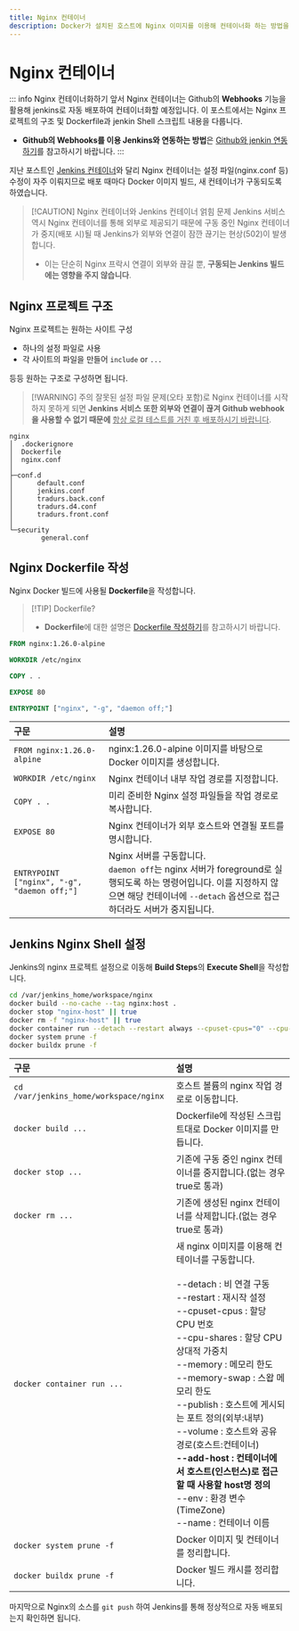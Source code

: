 ```yaml
---
title: Nginx 컨테이너
description: Docker가 설치된 호스트에 Nginx 이미지를 이용해 컨테이너화 하는 방법을 소개합니다.
---
```


# Nginx 컨테이너

::: info Nginx 컨테이너화하기 앞서
Nginx 컨테이너는 Github의 **Webhooks** 기능을 활용해 jenkins로 자동 배포하여 컨테이너화할 예정입니다.
이 포스트에서는 Nginx 프로젝트의 구조 및 Dockerfile과 jenkin Shell 스크립트 내용을 다룹니다.

- **Github의 Webhooks를 이용 Jenkins와 연동하는 방법**은 [Github와 jenkin 연동하기](./github-jenkins.md)를 참고하시기 바랍니다.
  :::

지난 포스트인 [Jenkins 컨테이너](/programming/docker/webserver/jenkins)와 달리 Nginx 컨테이너는 설정 파일(nginx.conf 등) 수정이 자주 이뤄지므로 배포 때마다 Docker 이미지 빌드, 새 컨테이너가 구동되도록 하였습니다.

> [!CAUTION] Nginx 컨테이너와 Jenkins 컨테이너 얽힘 문제
> Jenkins 서비스 역시 Nginx 컨테이너를 통해 외부로 제공되기 때문에 구동 중인 Nginx 컨테이너가 중지(배포 시)될 때 Jenkins가 외부와 연결이 잠깐 끊기는 현상(502)이 발생합니다.
>
> - 이는 단순히 Nginx 프락시 연결이 외부와 끊길 뿐, **구동되는 Jenkins 빌드에는 영향을 주지 않습니다**.

## Nginx 프로젝트 구조

Nginx 프로젝트는 원하는 사이트 구성

- 하나의 설정 파일로 사용
- 각 사이트의 파일을 만들어 `include` or `...`

등등 원하는 구조로 구성하면 됩니다.

> [!WARNING] 주의
> 잘못된 설정 파일 문제(오타 포함)로 Nginx 컨테이너를 시작하지 못하게 되면 **Jenkins 서비스 또한 외부와 연결이 끊겨 Github webhook을 사용할 수 없기 때문에** <u>항상 로컬 테스트를 거친 후 배포하시기 바랍니다</u>.

```
nginx
│  .dockerignore
│  Dockerfile
│  nginx.conf
│
├─conf.d
│      default.conf
│      jenkins.conf
│      tradurs.back.conf
│      tradurs.d4.conf
│      tradurs.front.conf
│
└─security
        general.conf
```

## Nginx Dockerfile 작성

Nginx Docker 빌드에 사용될 **Dockerfile**을 작성합니다.

> [!TIP] Dockerfile?
>
> - **Dockerfile**에 대한 설명은 [Dockerfile 작성하기](./../file.md)를 참고하시기 바랍니다.

```dockerfile
FROM nginx:1.26.0-alpine

WORKDIR /etc/nginx

COPY . .

EXPOSE 80

ENTRYPOINT ["nginx", "-g", "daemon off;"]
```

| 구문                                        | 설명                                                                                                                                                                                           |
| :------------------------------------------ | :--------------------------------------------------------------------------------------------------------------------------------------------------------------------------------------------- |
| `FROM nginx:1.26.0-alpine`                  | nginx:1.26.0-alpine 이미지를 바탕으로 Docker 이미지를 생성합니다.                                                                                                                              |
| `WORKDIR /etc/nginx`                        | Nginx 컨테이너 내부 작업 경로를 지정합니다.                                                                                                                                                    |
| `COPY . .`                                  | 미리 준비한 Nginx 설정 파일들을 작업 경로로 복사합니다.                                                                                                                                        |
| `EXPOSE 80`                                 | Nginx 컨테이너가 외부 호스트와 연결될 포트를 명시합니다.                                                                                                                                       |
| `ENTRYPOINT ["nginx", "-g", "daemon off;"]` | Nginx 서버를 구동합니다.<br /> `daemon off`는 nginx 서버가 foreground로 실행되도록 하는 명령어입니다. 이를 지정하지 않으면 해당 컨테이너에 `--detach` 옵션으로 접근하더라도 서버가 중지됩니다. |

## Jenkins Nginx Shell 설정

Jenkins의 nginx 프로젝트 설정으로 이동해 **Build Steps**의 **Execute Shell**을 작성합니다.

```sh
cd /var/jenkins_home/workspace/nginx
docker build --no-cache --tag nginx:host .
docker stop "nginx-host" || true
docker rm -f "nginx-host" || true
docker container run --detach --restart always --cpuset-cpus="0" --cpu-shares="1024" --memory="500m" --memory-swap="1g" --publish 80:80 --volume /var/jenkins_home:/var/jenkins_home --add-host=host.docker.internal:host-gateway --env TZ=Asiz/Seoul --name "nginx-host" nginx:host
docker system prune -f
docker buildx prune -f
```

| 구문                                   | 설명                                                                                                                                                                                                                                                                                                                                                                                                                                                                                                                        |
| :------------------------------------- | :-------------------------------------------------------------------------------------------------------------------------------------------------------------------------------------------------------------------------------------------------------------------------------------------------------------------------------------------------------------------------------------------------------------------------------------------------------------------------------------------------------------------------- |
| `cd /var/jenkins_home/workspace/nginx` | 호스트 볼륨의 nginx 작업 경로로 이동합니다.                                                                                                                                                                                                                                                                                                                                                                                                                                                                                 |
| `docker build ...`                     | Dockerfile에 작성된 스크립트대로 Docker 이미지를 만듭니다.                                                                                                                                                                                                                                                                                                                                                                                                                                                                  |
| `docker stop ...`                      | 기존에 구동 중인 nginx 컨테이너를 중지합니다.(없는 경우 true로 통과)                                                                                                                                                                                                                                                                                                                                                                                                                                                        |
| `docker rm ...`                        | 기존에 생성된 nginx 컨테이너를 삭제합니다.(없는 경우 true로 통과)                                                                                                                                                                                                                                                                                                                                                                                                                                                           |
| `docker container run ...`             | 새 nginx 이미지를 이용해 컨테이너를 구동합니다.<br /><br />--detach : 비 연결 구동<br />--restart : 재시작 설정<br />--cpuset-cpus : 할당 CPU 번호<br />--cpu-shares : 할당 CPU 상대적 가중치<br />--memory : 메모리 한도<br />--memory-swap : 스왑 메모리 한도<br />--publish : 호스트에 게시되는 포트 정의(외부:내부)<br />--volume : 호스트와 공유 경로(호스트:컨테이너)<br />**--add-host : 컨테이너에서 호스트(인스턴스)로 접근할 때 사용할 host명 정의**<br />--env : 환경 변수(TimeZone)<br />--name : 컨테이너 이름 |
| `docker system prune -f`               | Docker 이미지 및 컨테이너를 정리합니다.                                                                                                                                                                                                                                                                                                                                                                                                                                                                                     |
| `docker buildx prune -f`               | Docker 빌드 캐시를 정리합니다.                                                                                                                                                                                                                                                                                                                                                                                                                                                                                              |

마지막으로 Nginx의 소스를 `git push` 하여 Jenkins를 통해 정상적으로 자동 배포되는지 확인하면 됩니다.

